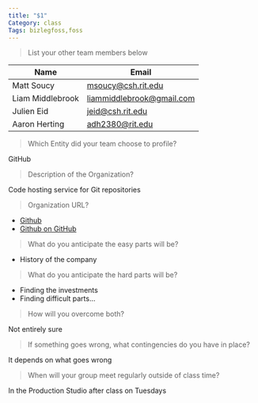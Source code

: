 ```yaml
---
title: "$1"
Category: class
Tags: bizlegfoss,foss
---
```


> List your other team members below

| Name             | Email                       |
|------------------|-----------------------------|
| Matt Soucy       | <msoucy@csh.rit.edu>        |
| Liam Middlebrook | <liammiddlebrook@gmail.com> |
| Julien Eid       | <jeid@csh.rit.edu>          |
| Aaron Herting    | <adh2380@rit.edu>           |

> Which Entity did your team choose to profile?

GitHub

> Description of the Organization?

Code hosting service for Git repositories

> Organization URL?

- [Github](http://github.com/)
- [Github on GitHub](http://github.com/github)

> What do you anticipate the easy parts will be?

- History of the company

> What do you anticipate the hard parts will be?

- Finding the investments
- Finding difficult parts...

> How will you overcome both?

Not entirely sure

> If something goes wrong, what contingencies do you have in place?

It depends on what goes wrong

> When will your group meet regularly outside of class time?

In the Production Studio after class on Tuesdays

